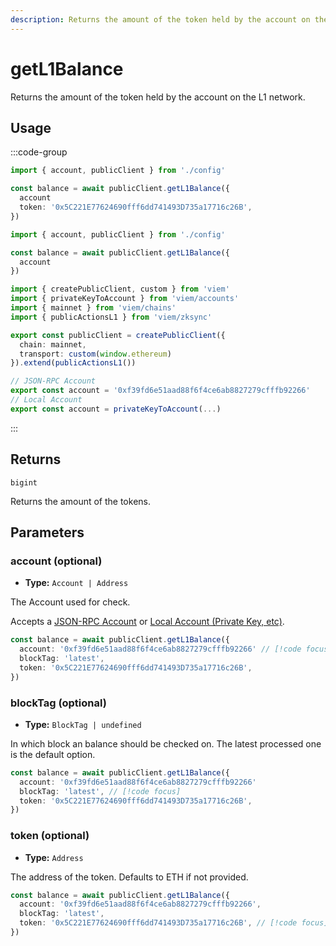 ```yaml
---
description: Returns the amount of the token held by the account on the L1 network.
---
```


# getL1Balance

Returns the amount of the token held by the account on the L1 network.

## Usage

:::code-group

```ts [example.ts (token balance)]
import { account, publicClient } from './config'

const balance = await publicClient.getL1Balance({
  account
  token: '0x5C221E77624690fff6dd741493D735a17716c26B',
})
```

```ts [example.ts (ETH balance)]
import { account, publicClient } from './config'

const balance = await publicClient.getL1Balance({
  account
})
```

```ts [config.ts]
import { createPublicClient, custom } from 'viem'
import { privateKeyToAccount } from 'viem/accounts'
import { mainnet } from 'viem/chains'
import { publicActionsL1 } from 'viem/zksync'

export const publicClient = createPublicClient({
  chain: mainnet,
  transport: custom(window.ethereum)
}).extend(publicActionsL1())

// JSON-RPC Account
export const account = '0xf39fd6e51aad88f6f4ce6ab8827279cfffb92266'
// Local Account
export const account = privateKeyToAccount(...)
```

:::

## Returns

`bigint`

Returns the amount of the tokens.

## Parameters

### account (optional)

- **Type:** `Account | Address`

The Account used for check.

Accepts a [JSON-RPC Account](/docs/clients/wallet#json-rpc-accounts) or [Local Account (Private Key, etc)](/docs/clients/wallet#local-accounts-private-key-mnemonic-etc).

```ts
const balance = await publicClient.getL1Balance({
  account: '0xf39fd6e51aad88f6f4ce6ab8827279cfffb92266' // [!code focus]
  blockTag: 'latest',
  token: '0x5C221E77624690fff6dd741493D735a17716c26B',
})
```

### blockTag (optional)

- **Type:** `BlockTag | undefined`

In which block an balance should be checked on. The latest processed one is the default option.

```ts
const balance = await publicClient.getL1Balance({
  account: '0xf39fd6e51aad88f6f4ce6ab8827279cfffb92266'
  blockTag: 'latest', // [!code focus]
  token: '0x5C221E77624690fff6dd741493D735a17716c26B',
})
```

### token (optional)

- **Type:** `Address`

The address of the token. Defaults to ETH if not provided.

```ts
const balance = await publicClient.getL1Balance({
  account: '0xf39fd6e51aad88f6f4ce6ab8827279cfffb92266',
  blockTag: 'latest',
  token: '0x5C221E77624690fff6dd741493D735a17716c26B', // [!code focus]
})
```